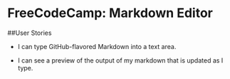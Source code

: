 # FreeCodeCamp: Markdown Editor

##User Stories

*  I can type GitHub-flavored Markdown into a text area.

*   I can see a preview of the output of my markdown that is updated as I type.
